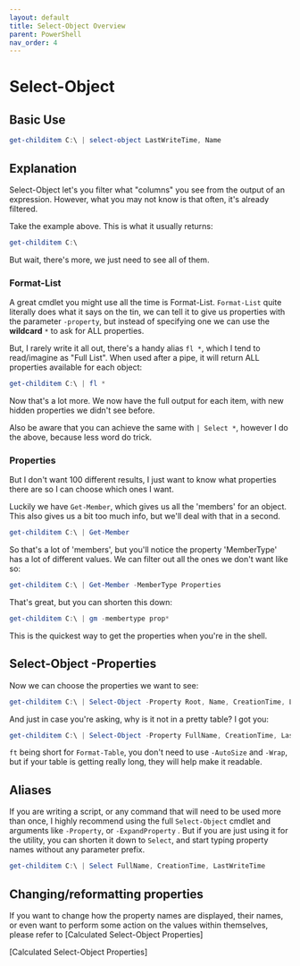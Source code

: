 ```yaml
---
layout: default
title: Select-Object Overview
parent: PowerShell
nav_order: 4
---
```

# Select-Object

## Basic Use

```powershell
get-childitem C:\ | select-object LastWriteTime, Name
```

## Explanation
Select-Object let's you filter what "columns" you see from the output of an expression. However, what you may not know is that often, it's already filtered.

Take the example above. This is what it usually returns:

```powershell
get-childitem C:\
```

But wait, there's more, we just need to see all of them.

### Format-List
A great cmdlet you might use all the time is Format-List.  `Format-List` quite literally does what it says on the tin, we can tell it to give us properties with the parameter `-property`, but instead of specifying one we can use the **wildcard** `*` to ask for ALL properties.

But, I rarely write it all out, there's a handy alias `fl *`, which I tend to read/imagine as "Full List". When used after a pipe, it will return ALL properties available for each object:

```powershell
get-childitem C:\ | fl *
```

Now that's a lot more. We now have the full output for each item, with new hidden properties we didn't see before.

Also be aware that you can achieve the same with `| Select *`, however I do the above, because less word do trick.

### Properties
But I don't want 100 different results, I just want to know what properties there are so I can choose which ones I want.

Luckily we have `Get-Member`, which gives us all the 'members' for an object. This also gives us a bit too much info, but we'll deal with that in a second.

```powershell
get-childitem C:\ | Get-Member
```

So that's a lot of 'members', but you'll notice the property 'MemberType' has a lot of different values. We can filter out all the ones we don't want like so:

```powershell
get-childitem C:\ | Get-Member -MemberType Properties
```

That's great, but you can shorten this down:

```powershell
get-childitem C:\ | gm -membertype prop*
```

This is the quickest way to get the properties when you're in the shell.

## Select-Object -Properties
Now we can choose the properties we want to see:

```powershell
get-childitem C:\ | Select-Object -Property Root, Name, CreationTime, LastWriteTime, Exists, Mode
```

And just in case you're asking, why is it not in a pretty table? I got you:

```powershell
get-childitem C:\ | Select-Object -Property FullName, CreationTime, LastWriteTime, Exists, Mode | ft -AutoSize -Wrap
```

`ft` being short for `Format-Table`, you don't need to use `-AutoSize` and `-Wrap`, but if your table is getting really long, they will help make it readable.

## Aliases
If you are writing a script, or any command that will need to be used more than once, I highly recommend using the full `Select-Object` cmdlet and arguments like `-Property`, or `-ExpandProperty` . But if you are just using it for the utility, you can shorten it down to `Select`, and start typing property names without any parameter prefix.

```powershell
get-childitem C:\ | Select FullName, CreationTime, LastWriteTime
```

## Changing/reformatting properties
If you want to change how the property names are displayed, their names, or even want to perform some action on the values within themselves, please refer to [Calculated Select-Object Properties]


[Calculated Select-Object Properties]
